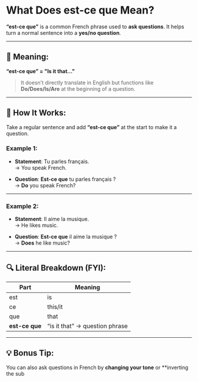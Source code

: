 # What Does **est-ce que** Mean?

**“est-ce que”** is a common French phrase used to **ask questions**. It helps turn a normal sentence into a **yes/no question**.

---

## 🔹 Meaning:
**“est-ce que” = "Is it that..."**  
> It doesn’t directly translate in English but functions like **Do/Does/Is/Are** at the beginning of a question.

---

## 🧩 How It Works:
Take a regular sentence and add **“est-ce que”** at the start to make it a question.

### Example 1:
- **Statement**: Tu parles français.  
  → You speak French.

- **Question**: **Est-ce que** tu parles français ?  
  → **Do** you speak French?

---

### Example 2:
- **Statement**: Il aime la musique.  
  → He likes music.

- **Question**: **Est-ce que** il aime la musique ?  
  → **Does** he like music?

---

## 🔍 Literal Breakdown (FYI):
| Part         | Meaning       |
|--------------|----------------|
| est          | is             |
| ce           | this/it        |
| que          | that           |
| **est-ce que** | “is it that” → question phrase |

---

## 💡 Bonus Tip:
You can also ask questions in French by **changing your tone** or **inverting the sub

